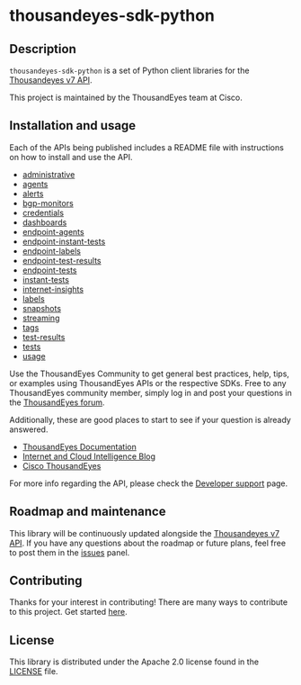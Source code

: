 # thousandeyes-sdk-python

## Description

`thousandeyes-sdk-python` is a set of Python client libraries for the [Thousandeyes v7 API](https://developer.cisco.com/docs/thousandeyes/v7/).

This project is maintained by the ThousandEyes team at Cisco.

## Installation and usage

Each of the APIs being published includes a README file with instructions on how to install and use the API.
* [administrative](/thousandeyes-sdk-administrative/README.md)
* [agents](/thousandeyes-sdk-agents/README.md)
* [alerts](/thousandeyes-sdk-alerts/README.md)
* [bgp-monitors](/thousandeyes-sdk-bgp-monitors/README.md)
* [credentials](/thousandeyes-sdk-credentials/README.md)
* [dashboards](/thousandeyes-sdk-dashboards/README.md)
* [endpoint-agents](/thousandeyes-sdk-endpoint-agents/README.md)
* [endpoint-instant-tests](/thousandeyes-sdk-endpoint-instant-tests/README.md)
* [endpoint-labels](/thousandeyes-sdk-endpoint-labels/README.md)
* [endpoint-test-results](/thousandeyes-sdk-endpoint-test-results/README.md)
* [endpoint-tests](/thousandeyes-sdk-endpoint-tests/README.md)
* [instant-tests](/thousandeyes-sdk-instant-tests/README.md)
* [internet-insights](/thousandeyes-sdk-internet-insights/README.md)
* [labels](/thousandeyes-sdk-labels/README.md)
* [snapshots](/thousandeyes-sdk-snapshots/README.md)
* [streaming](/thousandeyes-sdk-streaming/README.md)
* [tags](/thousandeyes-sdk-tags/README.md)
* [test-results](/thousandeyes-sdk-test-results/README.md)
* [tests](/thousandeyes-sdk-tests/README.md)
* [usage](/thousandeyes-sdk-usage/README.md)

Use the ThousandEyes Community to get general best practices, help, tips, or examples using ThousandEyes APIs or the respective SDKs. Free to any ThousandEyes community member, simply log in and post your questions in the [ThousandEyes forum](https://community.cisco.com/t5/thousandeyes/bd-p/disc-thousandeyes).

Additionally, these are good places to start to see if your question is already answered.
* [ThousandEyes Documentation](https://docs.thousandeyes.com/)
* [Internet and Cloud Intelligence Blog](https://www.thousandeyes.com/blog/)
* [Cisco ThousandEyes](https://blogs.cisco.com/tag/cisco-thousandeyes?dtid=osscdc000283)

For more info regarding the API, please check the [Developer support](https://developer.cisco.com/docs/thousandeyes/v7/developer-support/#developer-support) page.

## Roadmap and maintenance

This library will be continuously updated alongside the [Thousandeyes v7 API](https://developer.cisco.com/docs/thousandeyes/v7/).
If you have any questions about the roadmap or future plans, feel free to post them in the [issues](https://github.com/thousandeyes/thousandeyes-sdk-python/issues) panel.

## Contributing

Thanks for your interest in contributing! There are many ways to contribute to this project. Get started [here](/CONTRIBUTING.md).

## License

This library is distributed under the Apache 2.0 license found in the [LICENSE](/LICENSE) file.